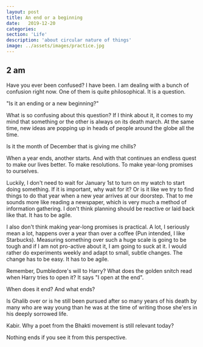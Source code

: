 ```yaml
---
layout: post
title: An end or a beginning
date:   2019-12-20
categories:
section: 'Life'
description: 'about circular nature of things'
image: ../assets/images/practice.jpg
---
```


2 am
---


Have you ever been confused? I have been. I am dealing with
a bunch of confusion right now. One of them is quite philosophical. It is a question.

"Is it an ending or a new beginning?"

What is so confusing about this question? If I think about it, it comes
to my mind that something or the other is always on its death march. At the same time, 
new ideas are popping up in heads of people around the globe all the time.

Is it the month of December that is giving me chills?

When a year ends, another starts. And with that continues an endless
quest to make our lives better. To make resolutions. To make year-long
promises to ourselves.

Luckily, I don't need to wait for January 1st to turn on my watch to
start doing something. If it is important, why wait for it? Or is it
like we try to find things to do that year when a new year arrives at
our doorstep. That to me sounds more like reading a newspaper, which is very much
a method of information gathering. I don't think planning should be
reactive or laid back like that. It has to be agile.

I also don't think making year-long promises is practical. A lot, I
seriously mean a lot, happens over a year than over a coffee (Pun
intended, I like Starbucks). Measuring something over such a huge scale is
going to be tough and if I am not pro-active about it, I am
going to suck at it. I would rather do experiments weekly and
adapt to small, subtle changes. The change has to be easy. It has to be
agile.

Remember, Dumbledore's will to Harry? What does the golden snitch read
when Harry tries to open it? It says
"I open at the end".

When does it end? And what ends?

Is Ghalib over or is he still been pursued after so many years of his
death by many who are way young than he was at the time of writing those she'ers in his
deeply sorrowed life.

Kabir. Why a poet from the Bhakti movement is still relevant today?

Nothing ends if you see it from this perspective.
